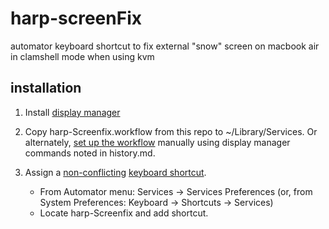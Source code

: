 # harp-screenFix

automator keyboard shortcut to fix external "snow" screen on macbook air in clamshell mode when using kvm

## installation
1. Install [display manager](https://github.com/univ-of-utah-marriott-library-apple/display_manager#download)
2. Copy harp-Screenfix.workflow from this repo to ~/Library/Services.  Or alternately, [set up the workflow](https://developer.apple.com/library/archive/documentation/LanguagesUtilities/Conceptual/MacAutomationScriptingGuide/MakeaSystem-WideService.html) manually using display manager commands noted in history.md.

3. Assign a [non-conflicting](https://support.apple.com/guide/mac-help/if-a-keyboard-shortcut-doesnt-work-mchlp2864/mac) [keyboard shortcut](https://support.apple.com/en-us/HT201236).  
   - From Automator menu: Services -> Services Preferences (or, from System Preferences:  Keyboard -> Shortcuts -> Services)
   - Locate harp-Screenfix and add shortcut.

